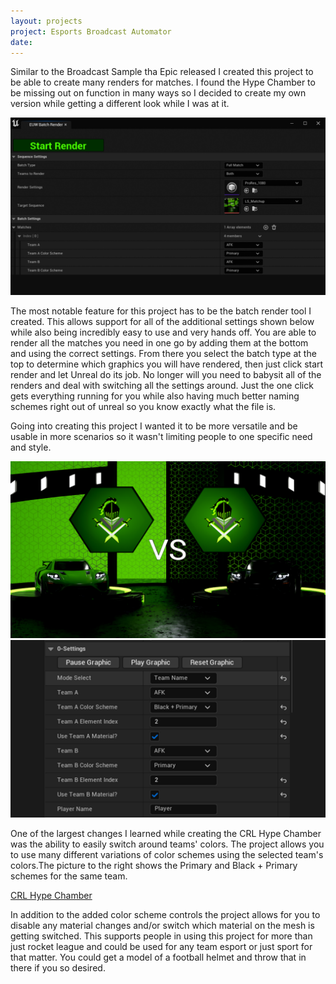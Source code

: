 ```yaml
---
layout: projects
project: Esports Broadcast Automator
date: 
---
```


Similar to the Broadcast Sample tha Epic released I created this project to be able to create many renders for matches. I found the Hype Chamber to be missing out on function in many ways so I decided to create my own version while getting a different look while I was at it.

![Alt Text](../imgs/VirtualProduction/EBA//BatchRenderSettings.png)

The most notable feature for this project has to be the batch render tool I created. This allows support for all of the additional settings shown below while also being incredibly easy to use and very hands off. You are able to render all the matches you need in one go by adding them at the bottom and using the correct settings. From there you select the batch type at the top to determine which graphics you will have rendered, then just click start render and let Unreal do its job. No longer will you need to babysit all of the renders and deal with switching all the settings around. Just the one click gets everything running for you while also having much better naming schemes right out of unreal so you know exactly what the file is.

Going into creating this project I wanted it to be more versatile and be usable in more scenarios so it wasn't limiting people to one specific need and style.

![Alt Text](../imgs/VirtualProduction/EBA//MatchupPreview.png)![Alt Text](../imgs/VirtualProduction/EBA//ControllerSettings.png)

One of the largest changes I learned while creating the CRL Hype Chamber was the ability to easily switch around teams' colors. The project allows you to use many different variations of color schemes using the selected team's colors.The picture to the right shows the Primary and Black + Primary schemes for the same team.

[CRL Hype Chamber](CRLHypeChamber "CRL Hype Chamber")

In addition to the added color scheme controls the project allows for you to disable any material changes and/or switch which material on the mesh is getting switched. This supports people in using this project for more than just rocket league and could be used for any team esport or just sport for that matter. You could get a model of a football helmet and throw that in there if you so desired.